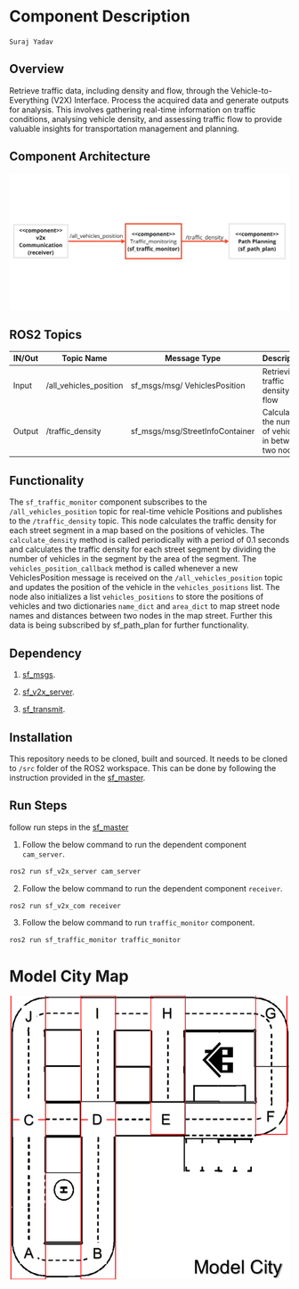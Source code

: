 # Component Description

`Suraj Yadav`

## Overview

Retrieve traffic data, including density and flow, through the Vehicle-to-Everything (V2X) Interface. Process the acquired data and generate outputs for analysis. This involves gathering real-time information on traffic conditions, analysing vehicle density, and assessing traffic flow to provide valuable insights for transportation management and planning.

## Component Architecture

![Block Diagramm](resource/image/tf.jpg)

## ROS2 Topics

| IN/Out | Topic Name  | Message Type | Description |
|--------|-------------|--------------|-------------|
| Input  | /all_vehicles_position  | sf_msgs/msg/ VehiclesPosition   | Retrieving traffic density and flow            |
| Output | /traffic_density | sf_msgs/msg/StreetInfoContainer    | Calculating the number of vehicles in between two nodes  |


## Functionality

The `sf_traffic_monitor` component subscribes to the `/all_vehicles_position` topic for real-time vehicle Positions and publishes to the `/traffic_density` topic. This node calculates the traffic density for each street segment in a map based on the positions of vehicles. The `calculate_density` method is called periodically with a period of 0.1 seconds and calculates the traffic density for each street segment by dividing the number of vehicles in the segment by the area of the segment. The `vehicles_position_callback` method is called whenever a new VehiclesPosition message is received on the `/all_vehicles_position` topic and updates the position of the vehicle in the `vehicles_positions` list. The node also initializes a list `vehicles_positions` to store the positions of vehicles and two dictionaries `name_dict` and `area_dict` to map street node names and distances between two nodes in the map street. Further this data is being subscribed by sf_path_plan for further functionality.

## Dependency

1. [sf_msgs](https://git.hs-coburg.de/SpotFinder/sf_msgs.git).

2. [sf_v2x_server](https://git.hs-coburg.de/SpotFinder/sf_v2x_server.git).

3. [sf_transmit](https://git.hs-coburg.de/SpotFinder/sf_transmit.git). 

## Installation
This repository needs to be cloned, built and sourced. It needs to be cloned to `/src` folder of the ROS2 workspace. This can be done by following the instruction provided in the [sf_master](https://git.hs-coburg.de/SpotFinder/sf_master.git).

## Run Steps

follow run steps in the [sf_master](https://git.hs-coburg.de/SpotFinder/sf_master.git)

1. Follow the below command to run the dependent component `cam_server`.

```bash
ros2 run sf_v2x_server cam_server 
```

2. Follow the below command to run the dependent component `receiver`.

```bash
ros2 run sf_v2x_com receiver 
```

3. Follow the below command to run `traffic_monitor` component. 

```bash
ros2 run sf_traffic_monitor traffic_monitor
```

# Model City Map

![model_city_map](resource/image/Model_Map.png)
